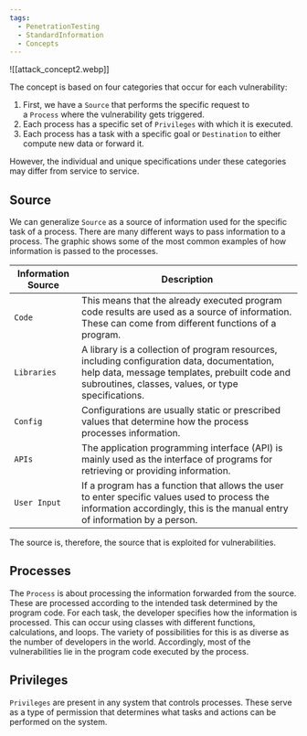 ```yaml
---
tags:
  - PenetrationTesting
  - StandardInformation
  - Concepts
---
```


![[attack_concept2.webp]]

The concept is based on four categories that occur for each vulnerability:

1. First, we have a `Source` that performs the specific request to a `Process` where the vulnerability gets triggered. 
2. Each process has a specific set of `Privileges` with which it is executed. 
3. Each process has a task with a specific goal or `Destination` to either compute new data or forward it. 

However, the individual and unique specifications under these categories may differ from service to service.

## Source

We can generalize `Source` as a source of information used for the specific task of a process. There are many different ways to pass information to a process. The graphic shows some of the most common examples of how information is passed to the processes.

| **Information Source** | **Description**                                                                                                                                                                                    |
| ---------------------- | -------------------------------------------------------------------------------------------------------------------------------------------------------------------------------------------------- |
| `Code`                 | This means that the already executed program code results are used as a source of information. These can come from different functions of a program.                                               |
| `Libraries`            | A library is a collection of program resources, including configuration data, documentation, help data, message templates, prebuilt code and subroutines, classes, values, or type specifications. |
| `Config`               | Configurations are usually static or prescribed values that determine how the process processes information.                                                                                       |
| `APIs`                 | The application programming interface (API) is mainly used as the interface of programs for retrieving or providing information.                                                                   |
| `User Input`           | If a program has a function that allows the user to enter specific values used to process the information accordingly, this is the manual entry of information by a person.                        |
The source is, therefore, the source that is exploited for vulnerabilities.
## Processes

The `Process` is about processing the information forwarded from the source. These are processed according to the intended task determined by the program code. For each task, the developer specifies how the information is processed. This can occur using classes with different functions, calculations, and loops. The variety of possibilities for this is as diverse as the number of developers in the world. Accordingly, most of the vulnerabilities lie in the program code executed by the process.

## Privileges

`Privileges` are present in any system that controls processes. These serve as a type of permission that determines what tasks and actions can be performed on the system.











